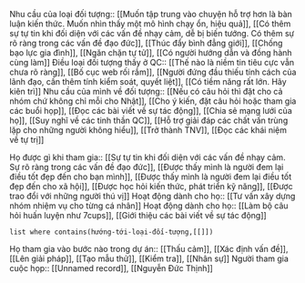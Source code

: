 
Nhu cầu của loại đối tượng:: [[Muốn tập trung vào chuyện hỗ trợ hơn là bàn luận kiến thức. Muốn nhìn thấy một mô hình chạy ổn, hiệu quả]], [[Có thêm sự tự tin khi đối diện với các vấn đề nhạy cảm, dễ bị biến tướng. Có thêm sự rõ ràng trong các vấn đề đạo đức]], [[Thúc đẩy bình đẳng giới]], [[Chống bạo lực gia đình]], [[Ngăn chặn tự tử]], [[Có người hướng dẫn và đồng hành cùng làm]]
Điều loại đối tượng thấy ở QC:: [[Thế nào là niềm tin tiêu cực vẫn chưa rõ ràng]], [[Bố cục web rối rắm]], [[Người đứng đầu thiếu tính cách của lãnh đạo, cần thêm tính kiểm soát, quyết liệt]], [[Có tiềm năng rất lớn. Hãy kiên trì]]
Nhu cầu của mình về đối tượng:: [[Nếu có câu hỏi thì đặt cho cả nhóm chứ không chỉ mỗi cho Nhật]], [[Cho ý kiến, đặt câu hỏi hoặc tham gia các buổi họp]], [[Đọc các bài viết về sự tác động]], [[Chia sẻ mạng lưới của họ]], [[Suy nghĩ về các tinh thần QC]], [[Hỗ trợ giải đáp các chất vấn trùng lặp cho những người không hiểu]], [[Trở thành TNV]], [[Đọc các khái niệm về tự trị]]

Họ được gì khi tham gia:: [[Sự tự tin khi đối diện với các vấn đề nhạy cảm. Sự rõ ràng trong các vấn đề đạo đức]], [[Được thấy mình là người đem lại điều tốt đẹp đến cho bạn mình]], [[Được thấy mình là người đem lại điều tốt đẹp đến cho xã hội]], [[Được học hỏi kiến thức, phát triển kỹ năng]], [[Được trao đổi với những người thú vị]]
Hoạt động dành cho họ:: [[Tư vấn xây dựng nhóm nhiệm vụ cho từng cá nhân]]
Hoạt động dành cho họ:: [[Làm bộ câu hỏi huấn luyện như 7cups]], [[Giới thiệu các bài viết về sự tác động]]
```dataview
list where contains(hướng-tới-loại-đối-tượng,[[]])
```
Họ tham gia vào bước nào trong dự án:: [[Thấu cảm]], [[Xác định vấn đề]], [[Lên giải pháp]], [[Tạo mẫu thử]], [[Kiểm tra]], [[Nhân sự]]
Người tham gia cuộc họp:: [[Unnamed record]], [[Nguyễn Đức Thịnh]]
